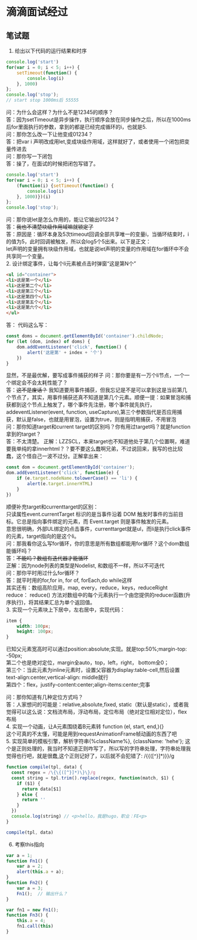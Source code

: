 # 滴滴面试经过

## 笔试题

1. 给出以下代码的运行结果和时序

```javascript
console.log('start')
for(var i = 0; i < 5; i++) {
    setTimeout(function() {
        console.log(i)
    }, 1000)
};
console.log('stop');
// start stop 1000ms后 55555
```

问：为什么会这样？为什么不是12345的顺序？  
答：因为setTimeout是异步操作，执行顺序会放在同步操作之后，所以在1000ms后for里面执行的参数，拿到的都是已经完成循环的i，也就是5.  
问：那你怎么改一下让他变成01234？  
答：把var i 声明改成用let,变成块级作用域，这样就好了，或者使用一个闭包把变量传进去  
问：那你写一下闭包  
答：操了，在面试的时候把闭包写错了。

```javascript
console.log('start')
for(var i = 0; i < 5; i++) {
    (function(i) {setTimeout(function() {
        console.log(i)
    }, 1000)})(i)
};
console.log('stop');
```

问：那你说let是怎么作用的，能让它输出01234？  
答：~~我也不清楚块级作用域嘛就锁定了~~  
答：原因是：循环本身及5次timeout回调全部共享唯一的变量i，当循环结束时，i的值为5，此时回调被触发，所以会log5个5出来。以下是正文：  
let声明的变量拥有块级作用域，也就是说let声明的变量的作用域在for循环中不会共享同一个变量。  
2. 设计绑定事件，让每个li元素被点击时弹窗“这是第N个”

```html
<ul id="container">
<li>这是第一个</li>
<li>这是第二个</li>
<li>这是第三个</li>
<li>这是第四个</li>
<li>这是第五个</li>
<li>这是第六个</li>
</ul>
```

答：
代码这么写：

```js
const doms = document.getElementById('container').childNode;
for (let (dom, index) of doms) {
    dom.addEventListener('click', function() {
        alert('这是第' + index + '个')
    })
}
```

显然，不是最优解，要写成事件捕获的样子
问：那你要是有一万个li节点，一个一个绑定会不会太耗性能了？  
答：~~这不是废话？~~ 我知道要用事件捕获，但我忘记是不是可以拿到这是当前第几个节点了，其实，用事件捕获还真不知道是第几个元素。顺便一提：如果冒泡和捕获都到这个节点上触发了，哪个事件先注册，哪个事件就先执行，addeventListener(event, function, useCapture),第三个参数指代是否应用捕获，默认是false，也就是用冒泡，设置为true，则是指明用捕获，不用冒泡  
问：那你知道target和current target的区别吗？你有用过target吗？就是function拿到的target？  
答：不太清楚。
正解：LZZSCL，本来target也不知道他处于第几个位置啊，难道要我单纯的拿innerhtml？？要不要这么蠢啊兄弟，不过说回来，我写的也比较蠢，这个怪自己一波不过分。正解拿出来：

```js
const dom = document.getElementById('container');
dom.addEventListener('click', function(e) {
    if (e.target.nodeName.tolowerCase() == 'li') {
        alert(e.target.innerHTML)
    }
})
```

顺便补充target和currenttarget的区别：  
只读属性event.currentTarget 标识的是当事件沿着 DOM 触发时事件的当前目标。它总是指向事件绑定的元素，而 Event.target 则是事件触发的元素。  
意思很明确，外部UL绑定的点击事件，currenttarget就是ul，而li是执行click事件的元素，target指向的是这个li。  
问：那我看你这么写for循环，你的意思是所有数组都能用for循环？这个dom数组能循环吗？  
答：~~不能吗？数组有迭代器才能循环~~  
正解：因为node列表的类型是Nodelist, 和数组不一样，所以不可迭代  
问：那你平时用过什么for循环？  
答：就平时用的for,for in, for of, forEach,do while这样  
其实还有：数组高阶应用，map, every，reduce，keys，reduceRight  
reduce： reduce() 方法对数组中的每个元素执行一个由您提供的reducer函数(升序执行)，将其结果汇总为单个返回值。  
3. 实现一个元素块上下居中，左右居中，实现代码：

```css
item {
    width: 100px;
    height: 100px;
}
```

已知父元素宽高时可以通过position:absolute;实现。就是top:50%;margin-top: -50px;  
第二个也是绝对定位，margin全auto，top，left，right， bottom全0；  
第三个：当此元素为inline元素时，设置父容器为display:table-cell,然后设置text-align:center,vertical-align: middle就行  
第四个：flex，justify-content:center;align-items:center;完事  

问：那你知道有几种定位方式吗？  
答：人家想问的可能是：relative,absolute,fixed, static（默认是static），或者我觉得可以这么说：文档流布局，浮动布局，定位布局（绝对定位相对定位），flex布局  
4. 实现一个动画，让A元素围绕着B元素转 function (el, start, end,){}  
这个可真的不太懂，可能是用到requestAnimationFrame帧动画的东西了吧  
5. 实现简单的模板引擎，解析字符串{%className%}, {className: 'hehe'};
这个是正则处理的，我当时不知道正则咋写了，所以写的字符串处理，字符串处理我觉得也行吧，就是很蠢,这个正则记好了，以后就不会犯错了: /\{\{([^}]*)\}\}/g

```js
function compile(tpl, data) {
  const regex = /\{\{([^}]*)\}\}/g
  const string = tpl.trim().replace(regex, function(match, $1) {
    if ($1) {
      return data[$1]
    } else {
      return ''
    }
  })
  console.log(string) // <p>hello，我是hugo，职业：FE<p>
}

compile(tpl, data)
```

6. 考察this指向

```js
var a = 1;
function Fn1() {
    var a = 2;
    alert(this.a + a);
}
function Fn2() {
    var a = 3;
    Fn1();  // 输出什么？
}

var fn1 = new Fn1();
function Fn3() {
    this.a = 4;
    fn1.call(this)
}
```
